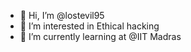 - 👋 Hi, I’m @lostevil95
- 👀 I’m interested in Ethical hacking 
- 🌱 I’m currently learning at @IIT Madras

<!---
lostevil95/lostevil95 is a ✨ special ✨ repository because its `README.md` (this file) appears on your GitHub profile.
You can click the Preview link to take a look at your changes.
--->
